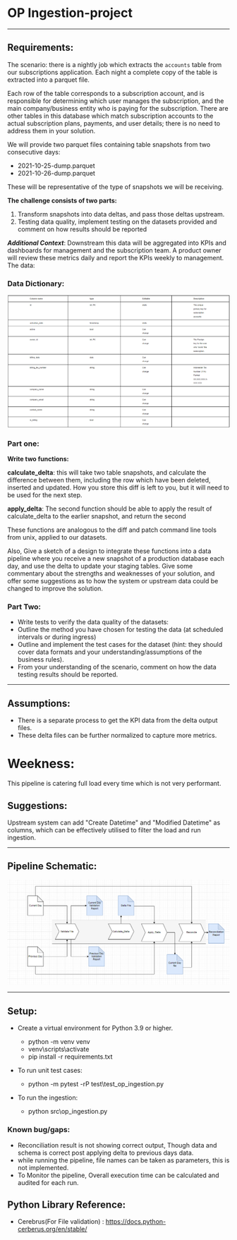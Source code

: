 OP Ingestion-project
==============
***
## Requirements:

The scenario: there is a nightly job which extracts the `accounts` table from our subscriptions application. Each night a complete copy of the table is extracted into a parquet file.

Each row of the table corresponds to a subscription account, and is responsible for determining which user manages the subscription, and the main company/business entity who is paying for the subscription. There are other tables in this database which match subscription accounts to the actual subscription plans, payments, and user details; there is no need to address them in your solution.

We will provide two parquet files containing table snapshots from two consecutive days:
- 2021-10-25-dump.parquet
- 2021-10-26-dump.parquet

These will be representative of the type of snapshots we will be receiving.

**The challenge consists of two parts:**

1. Transform snapshots into data deltas, and pass those deltas upstream.
2. Testing data quality, implement testing on the datasets provided and comment on how results should be reported

**_Additional Context_**: Downstream this data will be aggregated into KPIs and dashboards for management and the subscription team. A product owner will review these metrics daily and report the KPIs weekly to management. 
The data:

### Data Dictionary:

![img.png](img.png)

### Part one:

**Write two functions:**

**calculate_delta**: this will take two table snapshots, and calculate the difference between them, including the row which have been deleted, inserted and updated. How you store this diff is left to you, but it will need to be used for the next step.

**apply_delta**: The second function should be able to apply the result of calculate_delta to the earlier snapshot, and return the second

These functions are analogous to the diff and patch command line tools from unix, applied to our datasets.

Also, Give a sketch of a design to integrate these functions into a data pipeline where you receive a new snapshot of a production database each day, and use the delta to update your staging tables. Give some commentary about the strengths and weaknesses of your solution, and offer some suggestions as to how the system or upstream data could be changed to improve the solution.

### Part Two:

- Write tests to verify the data quality of the datasets:
- Outline the method you have chosen for testing the data (at scheduled intervals or during ingress)
- Outline and implement the test cases for the dataset (hint: they should cover data formats and your understanding/assumptions of the business rules).
- From your understanding of the scenario, comment on how the data testing results should be reported.

***
## Assumptions:
- There is a separate process to get the KPI data from the delta output files.
- These delta files can be further normalized to capture more metrics.

# Weekness:
This pipeline is catering full load every time which is not very performant.

## Suggestions:
Upstream system can add "Create Datetime" and "Modified Datetime" as columns, which can be effectively utilised to filter the load  and run ingestion.

***
## Pipeline Schematic:

![img_1.png](img_1.png)

***

## Setup:
- Create a virtual environment for Python 3.9 or higher.
  - python -m venv venv
  - venv\scripts\activate
  - pip install -r requirements.txt

- To run unit test cases:
  - python -m pytest -rP test\test_op_ingestion.py

- To run the ingestion:
  - python src\op_ingestion.py

### Known bug/gaps:
- Reconciliation result is not showing correct output, Though data and schema is correct post applying delta to previous days data.
- while running the pipeline, file names can be taken as parameters, this is not implemented.
- To Monitor the pipeline, Overall execution time can be calculated and audited for each run.


## Python Library Reference:
- Cerebrus(For File validation) : https://docs.python-cerberus.org/en/stable/
